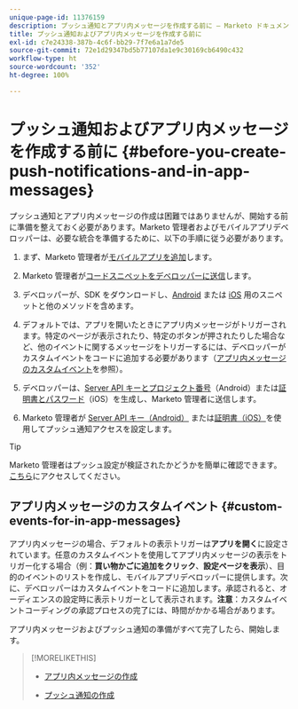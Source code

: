 ```yaml
---
unique-page-id: 11376159
description: プッシュ通知とアプリ内メッセージを作成する前に — Marketo ドキュメント — 製品ドキュメント
title: プッシュ通知およびアプリ内メッセージを作成する前に
exl-id: c7e24338-387b-4c6f-bb29-7f7e6a1a7de5
source-git-commit: 72e1d29347bd5b77107da1e9c30169cb6490c432
workflow-type: ht
source-wordcount: '352'
ht-degree: 100%

---
```


# プッシュ通知およびアプリ内メッセージを作成する前に {#before-you-create-push-notifications-and-in-app-messages}

プッシュ通知とアプリ内メッセージの作成は困難ではありませんが、開始する前に準備を整えておく必要があります。Marketo 管理者およびモバイルアプリデベロッパーは、必要な統合を準備するために、以下の手順に従う必要があります。

1. まず、Marketo 管理者が[モバイルアプリを追加](/help/marketo/product-docs/mobile-marketing/admin/add-a-mobile-app.md)します。

1. Marketo 管理者が[コードスニペットをデベロッパーに送信](/help/marketo/product-docs/mobile-marketing/admin/send-sdk-code-to-a-developer.md)します。

1. デベロッパーが、SDK をダウンロードし、[Android](https://developers.marketo.com/documentation/mobile/installation-instructions-on-android/) または [iOS](https://developers.marketo.com/documentation/mobile/installation-instructions-on-ios/) 用のスニペットと他のメソッドを含めます。

1. デフォルトでは、アプリを開いたときにアプリ内メッセージがトリガーされます。特定のページが表示されたり、特定のボタンが押されたりした場合など、他のイベントに関するメッセージをトリガーするには、デベロッパーがカスタムイベントをコードに追加する必要があります（[アプリ内メッセージのカスタムイベント](#CustomEvents)を参照）。

1. デベロッパーは、[Server API キーとプロジェクト番号](https://developers.marketo.com/documentation/mobile/enabling-push-notifications-on-android/)（Android）または[証明書とパスワード](https://developers.marketo.com/documentation/mobile/enabling-push-notifications-on-ios/)（iOS）を生成し、Marketo 管理者に送信します。

1. Marketo 管理者が [Server API キー（Android）](/help/marketo/product-docs/mobile-marketing/admin/configure-mobile-app-android-push-access.md) または[証明書（iOS）](/help/marketo/product-docs/mobile-marketing/admin/configure-mobile-app-ios-push-access.md)を使用してプッシュ通知アクセスを設定します。

>[!TIP]
>
>Marketo 管理者はプッシュ設定が検証されたかどうかを簡単に確認できます。[こちら](/help/marketo/product-docs/mobile-marketing/admin/verify-push-configuration.md)にアクセスしてください。

## アプリ内メッセージのカスタムイベント {#custom-events-for-in-app-messages}

アプリ内メッセージの場合、デフォルトの表示トリガーは&#x200B;**アプリを開く**&#x200B;に設定されています。任意のカスタムイベントを使用してアプリ内メッセージの表示をトリガー化する場合（例：**買い物かごに追加をクリック**、**設定ページを表示**）、目的のイベントのリストを作成し、モバイルアプリデベロッパーに提供します。次に、デベロッパーはカスタムイベントをコードに追加します。承認されると、オーディエンスの設定時に表示トリガーとして表示されます。**注意**：カスタムイベントコーディングの承認プロセスの完了には、時間がかかる場合があります。

アプリ内メッセージおよびプッシュ通知の準備がすべて完了したら、開始します。

>[!MORELIKETHIS]
>
>* [アプリ内メッセージの作成](/help/marketo/product-docs/mobile-marketing/in-app-messages/creating-in-app-messages/create-an-in-app-message.md)
>
>* [プッシュ通知の作成](/help/marketo/product-docs/mobile-marketing/push-notifications/create-a-push-notification.md)

